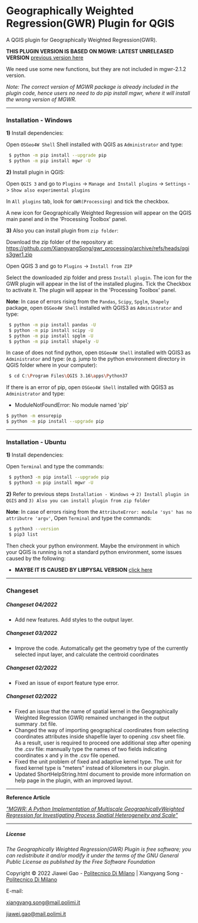 # Geographically Weighted Regression(GWR) Plugin for QGIS
A QGIS plugin for Geographically Weighted Regression(GWR).

**THIS PLUGIN VERSION IS BASED ON MGWR: LATEST UNRELEASED VERSION**  [previous version here](https://github.com/pysal/mgwr/)

We need use some new functions, but they are not included in mgwr-2.1.2 version.

*Note: The correct version of MGWR package is already included in the plugin code, hence users no need to do pip install mgwr, where it will install the wrong version of MGWR.*
___
### Installation - Windows

**1)** Install dependencies:

Open `OSGeo4W Shell` Shell installed with QGIS as `Administrator` and type:
```sh
 $ python -m pip install --upgrade pip
 $ python -m pip install mgwr -U
```

**2)** Install plugin in QGIS:

Open `QGIS 3` and go to `Plugins` -> `Manage and Install plugins` -> `Settings` -> `Show also experimental plugins` 

In `All plugins` tab, look for `GWR(Processing)` and tick the checkbox.  

A new icon for Geographically Weighted Regression will appear on the QGIS main panel and in the 'Processing Toolbox' panel.


**3)** Also you can install plugin from `zip folder`:

Download the zip folder of the repository at:
https://github.com/XiangyangSong/gwr_processing/archive/refs/heads/qgis3gwr1.zip

Open QGIS 3 and go to `Plugins` -> `Install from ZIP`

Select the downloaded zip folder and press `Install plugin`. The icon for the GWR plugin will appear in the list of the installed plugins. Tick the Checkbox to activate it. The plugin will appear in the 'Processing Toolbox' panel.


**Note**: In case of errors rising from the `Pandas`, `Scipy`, `Spglm`, `Shapely` package, open `OSGeo4W Shell` installed with QGIS3 as `Administrator` and type:
```sh
 $ python -m pip install pandas -U
 $ python -m pip install scipy -U
 $ python -m pip install spglm -U
 $ python -m pip install shapely -U
```

In case of does not find python, open `OSGeo4W Shell` installed with QGIS3 as `Administrator` and type:
(e.g. jump to the python environment directory in QGIS folder where in your computer):
```sh 
 $ cd C:\Program Files\QGIS 3.16\apps\Python37
```
If there is an error of pip, open `OSGeo4W Shell` installed with QGIS3 as `Administrator` and type:
- ModuleNotFoundError: No module named 'pip'
```sh 
$ python -m ensurepip
$ python -m pip install --upgrade pip
```

___
### Installation - Ubuntu

**1)** Install dependencies:

Open `Terminal` and type the commands:
```sh
 $ python3 -m pip install --upgrade pip
 $ python3 -m pip install mgwr -U
```

**2)** Refer to previous steps `Installation - Windows` -> `2) Install plugin in QGIS` and `3) Also you can install plugin from zip folder`

**Note**: In case of errors rising from the `AttributeError: module 'sys' has no attributre 'argv'`, Open `Terminal` and type the commands: 
```sh
 $ python3 --version
 $ pip3 list
```

Then check your python environment. Maybe the environment in which your QGIS is running is not a standard python environment, some issues caused by the following:

- **MAYBE IT IS CAUSED BY LIBPYSAL VERSION**  [click here](https://pysal.org/libpysal/installation.html)
___
### Changeset

##### Changeset 04/2022
- Add new features. Add styles to the output layer.

##### Changeset 03/2022
- Improve the code. Automatically get the geometry type of the currently selected input layer, and calculate the centroid coordinates

##### Changeset 02/2022
- Fixed an issue of export feature type error. 

##### Changeset 02/2022
- Fixed an issue that the name of spatial kernel in the Geographically Weighted Regression (GWR) remained unchanged in the output summary .txt file. 
- Changed the way of importing geographical coordinates from selecting coordinates attributes inside shapefile layer to opening .csv sheet file. As a result, user is required to proceed one additional step after opening the .csv file: mannually type the names of two fields indicating coordinates x and y in the .csv file opened. 
- Fixed the unit problem of fixed and adaptive kernel type. The unit for fixed kernel type is "meters" instead of kilometers in our plugin. 
- Updated ShortHelpString.html document to provide more information on help page in the plugin, with an improved layout.

___
**Reference Article**

[*"MGWR: A Python Implementation of Multiscale GeographicallyWeighted Regression for Investigating Process Spatial Heterogeneity and Scale"*](https://www.mdpi.com/2220-9964/8/6/269/pdf)
___
##### License

_The Geographically Weighted Regression(GWR) Plugin is free software; you can redistribute it and/or modify it under the terms of the GNU General Public License as published by the Free Software Foundation_

Copyright © 2022 Jiawei Gao - [Politecnico Di Milano](https://www.polimi.it/) | Xiangyang Song - [Politecnico Di Milano](https://www.polimi.it/) 

E-mail: 

xiangyang.song@mail.polimi.it 

jiawei.gao@mail.polimi.it
